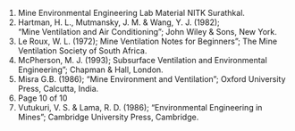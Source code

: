 1. Mine Environmental Engineering Lab Material NITK Surathkal.
2. Hartman, H. L., Mutmansky, J. M. & Wang, Y. J. (1982);<br> “Mine Ventilation and Air Conditioning”; John Wiley & Sons, New York. 
3. Le Roux, W. L. (1972); Mine Ventilation Notes for Beginners”; The Mine Ventilation Society of South Africa. 
4.	McPherson, M. J. (1993); Subsurface Ventilation and Environmental Engineering”; Chapman & Hall, London. 
5.	Misra  G.B.   (1986); “Mine Environment and Ventilation”; Oxford University Press, Calcutta, India. 
6.	Page 10 of 10 
7.	Vutukuri, V. S. & Lama, R. D. (1986); “Environmental Engineering in Mines”; Cambridge University Press, Cambridge.

